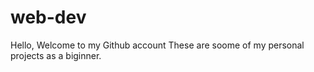 # web-dev

Hello, Welcome to my Github account
These are soome of my personal projects as a biginner.
